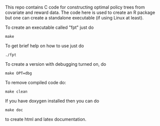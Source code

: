 This repo contains C code for constructing optimal policy trees from
covariate and reward data. The code here is used to create an R
package but one can create a standalone executable (if using Linux at
least).

To create an executable called "fpt" just do

```
make
```

To get brief help on how to use just do

```
./fpt
```

To create a version with debugging turned on, do

```
make OPT=dbg
```

To remove compiled code do:

```
make clean
```

If you have doxygen installed then you can do

```
make doc
```

to create html and latex documentation.